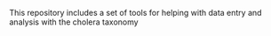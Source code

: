 This repository includes a set of tools for helping with data entry and analysis with the cholera taxonomy